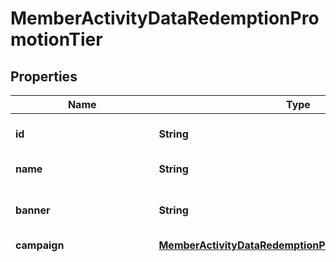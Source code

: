 

# MemberActivityDataRedemptionPromotionTier


## Properties

| Name | Type | Description |
|------------ | ------------- | ------------- |
|**id** | **String** | Unique promotion tier ID. |
|**name** | **String** | Name of the promotion tier. |
|**banner** | **String** | Text to be displayed to your customers on your website. |
|**campaign** | [**MemberActivityDataRedemptionPromotionTierCampaign**](MemberActivityDataRedemptionPromotionTierCampaign.md) |  |
|**metadata** | **Object** | A set of custom key/value pairs that you can attach to a promotion tier. The metadata object stores all custom attributes assigned to the promotion tier. and The metadata object stores all custom attributes assigned to the promotion tier. A set of key/value pairs that you can attach to a promotion tier object. It can be useful for storing additional information about the promotion tier in a structured format. |
|**createdAt** | **OffsetDateTime** | Timestamp representing the date and time when the promotion tier was created. The value is shown in the ISO 8601 format. |
|**updatedAt** | **OffsetDateTime** | Timestamp representing the date and time when the promotion tier was updated. The value is shown in the ISO 8601 format. |
|**action** | [**MemberActivityDataRedemptionPromotionTierAction**](MemberActivityDataRedemptionPromotionTierAction.md) |  |
|**hierarchy** | **Integer** | The promotions hierarchy defines the order in which the discounts from different tiers will be applied to a customer&#39;s order. If a customer qualifies for discounts from more than one tier, discounts will be applied in the order defined in the hierarchy. |
|**promotionId** | **String** | Promotion unique ID. |
|**campaignId** | **String** | Promotion tier&#39;s parent campaign&#39;s unique ID. |
|**active** | **Boolean** | A flag to toggle the promotion tier on or off. You can disable a promotion tier even though it&#39;s within the active period defined by the &#x60;start_date&#x60; and &#x60;expiration_date&#x60;.    - &#x60;true&#x60; indicates an *active* promotion tier - &#x60;false&#x60; indicates an *inactive* promotion tier |
|**startDate** | **OffsetDateTime** | Activation timestamp defines when the promotion tier starts to be active in ISO 8601 format. Promotion tier is *inactive before* this date.  |
|**expirationDate** | **OffsetDateTime** | Activation timestamp defines when the promotion tier expires in ISO 8601 format. Promotion tier is *inactive after* this date.  |
|**validityTimeframe** | [**ValidityTimeframe**](ValidityTimeframe.md) |  |
|**validityDayOfWeek** | [**List&lt;ValidityDayOfWeekEnum&gt;**](#List&lt;ValidityDayOfWeekEnum&gt;) | Integer array corresponding to the particular days of the week in which the voucher is valid.  - &#x60;0&#x60; Sunday - &#x60;1&#x60; Monday - &#x60;2&#x60; Tuesday - &#x60;3&#x60; Wednesday - &#x60;4&#x60; Thursday - &#x60;5&#x60; Friday - &#x60;6&#x60; Saturday |
|**validityHours** | [**ValidityHours**](ValidityHours.md) |  |
|**summary** | [**MemberActivityDataRedemptionPromotionTierSummary**](MemberActivityDataRedemptionPromotionTierSummary.md) |  |
|**_object** | **String** | The type of the object represented by JSON. This object stores information about the promotion tier. |
|**validationRuleAssignments** | [**ValidationRuleAssignmentsList**](ValidationRuleAssignmentsList.md) |  |
|**categoryId** | **String** | Promotion tier category ID. |
|**categories** | [**List&lt;Category&gt;**](Category.md) |  |



## Enum: List&lt;ValidityDayOfWeekEnum&gt;

| Name | Value |
|---- | -----|
| NUMBER_0 | 0 |
| NUMBER_1 | 1 |
| NUMBER_2 | 2 |
| NUMBER_3 | 3 |
| NUMBER_4 | 4 |
| NUMBER_5 | 5 |
| NUMBER_6 | 6 |



